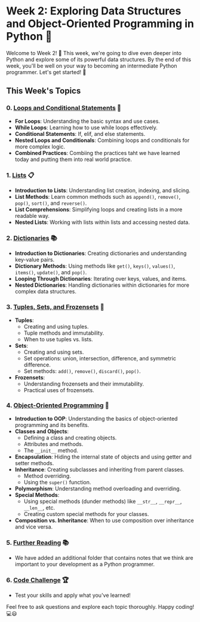 # Week 2: Exploring Data Structures and Object-Oriented Programming in Python 🐍

Welcome to Week 2! 🎉 This week, we're going to dive even deeper into Python and explore some of its powerful data structures. By the end of this week, you'll be well on your way to becoming an intermediate Python programmer. Let's get started! 🚀

## This Week's Topics

### 0. [Loops and Conditional Statements](../Week%202/0.%20Loops%20and%20Conditional%20Statements/) 🔄
- **For Loops**: Understanding the basic syntax and use cases.
- **While Loops**: Learning how to use while loops effectively.
- **Conditional Statements**: If, elif, and else statements.
- **Nested Loops and Conditionals**: Combining loops and conditionals for more complex logic.
- **Combined Practices**: Combiing the practices taht we have learned today and putting them into real world practice.

### 1. [Lists](../Week%202/1.%20Lists/) 📋
- **Introduction to Lists**: Understanding list creation, indexing, and slicing.
- **List Methods**: Learn common methods such as `append()`, `remove()`, `pop()`, `sort()`, and `reverse()`.
- **List Comprehensions**: Simplifying loops and creating lists in a more readable way.
- **Nested Lists**: Working with lists within lists and accessing nested data.

### 2. [Dictionaries](../Week%202/2.%20Dictionaries/) 📚
- **Introduction to Dictionaries**: Creating dictionaries and understanding key-value pairs.
- **Dictionary Methods**: Using methods like `get()`, `keys()`, `values()`, `items()`, `update()`, and `pop()`.
- **Looping Through Dictionaries**: Iterating over keys, values, and items.
- **Nested Dictionaries**: Handling dictionaries within dictionaries for more complex data structures.

### 3. [Tuples, Sets, and Frozensets](../Week%202/3.%20Tuples%20Sets%20and%20Frozensets/) 🔗
- **Tuples**:
  - Creating and using tuples.
  - Tuple methods and immutability.
  - When to use tuples vs. lists.
- **Sets**:
  - Creating and using sets.
  - Set operations: union, intersection, difference, and symmetric difference.
  - Set methods: `add()`, `remove()`, `discard()`, `pop()`.
- **Frozensets**:
  - Understanding frozensets and their immutability.
  - Practical uses of frozensets.

### 4. [Object-Oriented Programming](../Week%202/4.%20Object%20Oriented%20Programming/) 🧩
- **Introduction to OOP**: Understanding the basics of object-oriented programming and its benefits.
- **Classes and Objects**:
  - Defining a class and creating objects.
  - Attributes and methods.
  - The `__init__` method.
- **Encapsulation**: Hiding the internal state of objects and using getter and setter methods.
- **Inheritance**: Creating subclasses and inheriting from parent classes.
  - Method overriding.
  - Using the `super()` function.
- **Polymorphism**: Understanding method overloading and overriding.
- **Special Methods**:
  - Using special methods (dunder methods) like `__str__`, `__repr__`, `__len__`, etc.
  - Creating custom special methods for your classes.
- **Composition vs. Inheritance**: When to use composition over inheritance and vice versa.

### 5. [Further Reading](../Week%202/5.%20Further%20Reading/) 📚
- We have added an additional folder that contains notes that we think are important to your development as a Python programmer.

### 6. [Code Challenge](../Week%202/6.%20Code%20Challenge/) 🏆
- Test your skills and apply what you've learned!

Feel free to ask questions and explore each topic thoroughly. Happy coding! 💻😃
